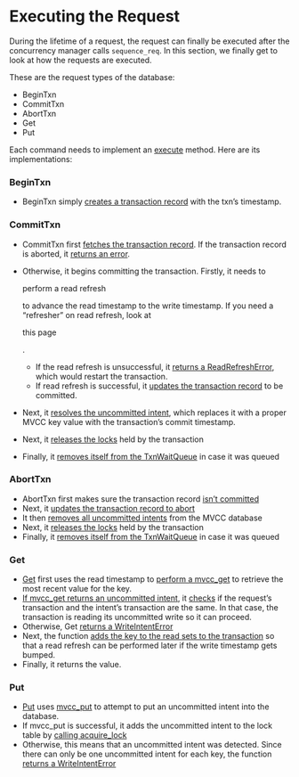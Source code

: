 # Executing the Request

During the lifetime of a request, the request can finally be executed after the concurrency manager calls `sequence_req`.  In this section, we finally get to look at how the requests are executed. 

These are the request types of the database:

- BeginTxn
- CommitTxn
- AbortTxn
- Get
- Put

Each command needs to implement an [execute](https://github.com/brianshih1/little-key-value-db/blob/66f355d1a03c488c4f0aee5b8dc66796398bb4de/src/execute/request.rs#L93) method. Here are its implementations:

### BeginTxn

- BeginTxn simply [creates a transaction record](https://github.com/brianshih1/little-key-value-db/blob/66f355d1a03c488c4f0aee5b8dc66796398bb4de/src/execute/request.rs#L124) with the txn’s timestamp.

### CommitTxn

- CommitTxn first [fetches the transaction record](https://github.com/brianshih1/little-key-value-db/blob/66f355d1a03c488c4f0aee5b8dc66796398bb4de/src/execute/request.rs#L254).  If the transaction record is aborted, it [returns an error](https://github.com/brianshih1/little-key-value-db/blob/66f355d1a03c488c4f0aee5b8dc66796398bb4de/src/execute/request.rs#L265).

- Otherwise, it begins committing the transaction. Firstly, it needs to 

  perform a read refresh

   to advance the read timestamp to the write timestamp. If you need a “refresher” on read refresh, look at 

  this page

  .

  - If the read refresh is unsuccessful, it [returns a ReadRefreshError](https://github.com/brianshih1/little-key-value-db/blob/66f355d1a03c488c4f0aee5b8dc66796398bb4de/src/execute/request.rs#L271), which would restart the transaction.
  - If read refresh is successful, it [updates the transaction record](https://github.com/brianshih1/little-key-value-db/blob/66f355d1a03c488c4f0aee5b8dc66796398bb4de/src/execute/request.rs#L275) to be committed.

- Next, it [resolves the uncommitted intent](https://github.com/brianshih1/little-key-value-db/blob/66f355d1a03c488c4f0aee5b8dc66796398bb4de/src/execute/request.rs#LL280C18-L280C41), which replaces it with a proper MVCC key value with the transaction’s commit timestamp.

- Next, it [releases the locks](https://github.com/brianshih1/little-key-value-db/blob/66f355d1a03c488c4f0aee5b8dc66796398bb4de/src/execute/request.rs#L281) held by the transaction

- Finally, it [removes itself from the TxnWaitQueue](https://github.com/brianshih1/little-key-value-db/blob/efa45d5873e6536a52e2f08270e693f45ecaaeba/src/execute/request.rs#L195) in case it was queued

### AbortTxn

- AbortTxn first makes sure the transaction record [isn’t committed](https://github.com/brianshih1/little-key-value-db/blob/66f355d1a03c488c4f0aee5b8dc66796398bb4de/src/execute/request.rs#L169)
- Next, it [updates the transaction record to abort](https://github.com/brianshih1/little-key-value-db/blob/66f355d1a03c488c4f0aee5b8dc66796398bb4de/src/execute/request.rs#L176)
- It then [removes all uncommitted intents](https://github.com/brianshih1/little-key-value-db/blob/66f355d1a03c488c4f0aee5b8dc66796398bb4de/src/execute/request.rs#L181) from the MVCC database
- Next, it [releases the locks](https://github.com/brianshih1/little-key-value-db/blob/efa45d5873e6536a52e2f08270e693f45ecaaeba/src/execute/request.rs#L281) held by the transaction
- Finally, it [removes itself from the TxnWaitQueue](https://github.com/brianshih1/little-key-value-db/blob/efa45d5873e6536a52e2f08270e693f45ecaaeba/src/execute/request.rs#L298) in case it was queued

### Get

- [Get](https://github.com/brianshih1/little-key-value-db/blob/efa45d5873e6536a52e2f08270e693f45ecaaeba/src/execute/request.rs#L338) first uses the read timestamp to [perform a mvcc_get](https://github.com/brianshih1/little-key-value-db/blob/efa45d5873e6536a52e2f08270e693f45ecaaeba/src/execute/request.rs#L342) to retrieve the most recent value for the key.
- [If mvcc_get returns an uncommitted intent](https://github.com/brianshih1/little-key-value-db/blob/efa45d5873e6536a52e2f08270e693f45ecaaeba/src/execute/request.rs#L350), it [checks](https://github.com/brianshih1/little-key-value-db/blob/efa45d5873e6536a52e2f08270e693f45ecaaeba/src/execute/request.rs#L351) if the request’s transaction and the intent’s transaction are the same. In that case, the transaction is reading its uncommitted write so it can proceed.
- Otherwise, Get [returns a WriteIntentError](https://github.com/brianshih1/little-key-value-db/blob/efa45d5873e6536a52e2f08270e693f45ecaaeba/src/execute/request.rs#L355)
- Next, the function [adds the key to the read sets to the transaction](https://github.com/brianshih1/little-key-value-db/blob/efa45d5873e6536a52e2f08270e693f45ecaaeba/src/execute/request.rs#L365) so that a read refresh can be performed later if the write timestamp gets bumped.
- Finally, it returns the value.

### Put

- [Put](https://github.com/brianshih1/little-key-value-db/blob/efa45d5873e6536a52e2f08270e693f45ecaaeba/src/execute/request.rs#L390) uses [mvcc_put](https://github.com/brianshih1/little-key-value-db/blob/efa45d5873e6536a52e2f08270e693f45ecaaeba/src/execute/request.rs#L391) to attempt to put an uncommitted intent into the database.
- If mvcc_put is successful, it adds the uncommitted intent to the lock table by [calling acquire_lock](https://github.com/brianshih1/little-key-value-db/blob/efa45d5873e6536a52e2f08270e693f45ecaaeba/src/execute/request.rs#L404)
- Otherwise, this means that an uncommitted intent was detected. Since there can only be one uncommitted intent for each key, the function [returns a WriteIntentError](https://github.com/brianshih1/little-key-value-db/blob/efa45d5873e6536a52e2f08270e693f45ecaaeba/src/execute/request.rs#L419)